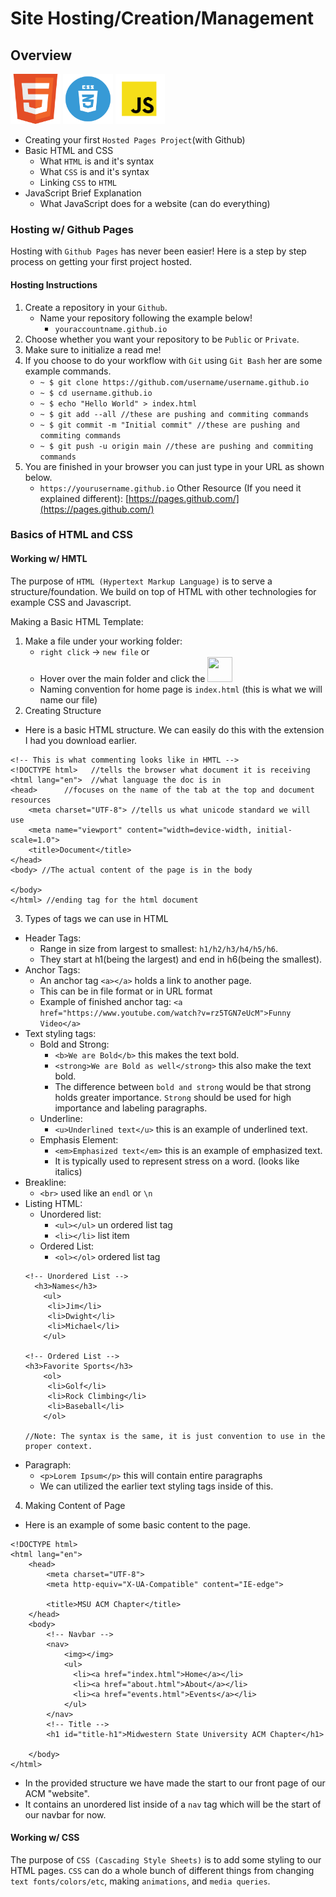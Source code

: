 # Site Hosting/Creation/Management
## Overview 
<img src="/images/html5.png" height="80" weight="80"></img>   <img src="/images/css.png" height="80" weight="80"></img>    <img src="/images/javascript.png" height="80" weight="80"></img>  

- Creating your first `Hosted Pages Project`(with Github)
- Basic HTML and CSS 
    - What `HTML` is and it's syntax 
    - What `CSS` is and it's syntax 
    - Linking `CSS` to `HTML` 
- JavaScript Brief Explanation
    - What JavaScript does for a website (can do everything)


### Hosting w/ Github Pages 

Hosting with `Github Pages` has never been easier! Here is 
a step by step process on getting your first project hosted. 
#### Hosting Instructions 
1. Create a repository in your `Github`.
    - Name your repository following the example below! 
        - `youraccountname.github.io`
2. Choose whether you want your repository to be `Public` or `Private`.
3. Make sure to initialize a read me! 
4. If you choose to do your workflow with `Git` using `Git Bash` her are some example commands. 
    - `~ $ git clone https://github.com/username/username.github.io`
    - `~ $ cd username.github.io`
    - `~ $ echo "Hello World" > index.html`
    - `~ $ git add --all //these are pushing and commiting commands`
    - `~ $ git commit -m "Initial commit" //these are pushing and commiting commands`
    - `~ $ git push -u origin main //these are pushing and commiting commands`
5. You are finished in your browser you can just type in your URL as shown below. 
    - `https://yourusername.github.io` 
Other Resource (If you need it explained different): [https://pages.github.com/](https://pages.github.com/)

### Basics of HTML and CSS

#### Working w/ HMTL
The purpose of `HTML (Hypertext Markup Language)` is to serve a structure/foundation. We build on top of HTML with other technologies for example CSS and Javascript. 

Making a Basic HTML Template: 
1. Make a file under your working folder: 
    - `right click` -> `new file`
    or 
    - Hover over the main folder and click the <img src="newfile.png" height="40" width="40"></img>
    - Naming convention for home page is `index.html` (this is what we will name our file)
2. Creating Structure 
- Here is a basic HTML structure. We can easily do this with the extension 
I had you download earlier.

```
<!-- This is what commenting looks like in HMTL -->
<!DOCTYPE html>   //tells the browser what document it is receiving
<html lang="en">  //what language the doc is in 
<head>      //focuses on the name of the tab at the top and document resources
    <meta charset="UTF-8"> //tells us what unicode standard we will use
    <meta name="viewport" content="width=device-width, initial-scale=1.0">
    <title>Document</title>
</head>
<body> //The actual content of the page is in the body 
    
</body>
</html> //ending tag for the html document
```

3. Types of tags we can use in HTML
- Header Tags: 
    - Range in size from largest to smallest: `h1/h2/h3/h4/h5/h6`.
    - They start at h1(being the largest) and end in h6(being the smallest).
- Anchor Tags: 
    - An anchor tag `<a></a>` holds a link to another page.
     - This can be in file format or in URL format
    - Example of finished anchor tag: 
    `<a href="https://www.youtube.com/watch?v=rz5TGN7eUcM">Funny Video</a>` 
- Text styling tags: 
    - Bold and Strong: 
        - `<b>We are Bold</b>` this makes the text bold.
        - `<strong>We are Bold as well</strong>` this also make the text bold.
        - The difference between `bold and strong` would be that strong holds greater importance. `Strong` should be used for high importance and labeling paragraphs. 
    - Underline: 
        - `<u>Underlined text</u>` this is an example of underlined text. 
    - Emphasis Element: 
        - `<em>Emphasized text</em>` this is an example of emphasized text.
        - It is typically used to represent stress on a word. (looks like italics)
- Breakline: 
    - `<br>` used like an `endl` or `\n`
- Listing HTML: 
    - Unordered list: 
        - `<ul></ul>` un ordered list tag
        - `<li></li>` list item
    - Ordered List: 
        - `<ol></ol>` ordered list tag
    ```
    <!-- Unordered List -->
      <h3>Names</h3>
        <ul>
         <li>Jim</li>
         <li>Dwight</li>
         <li>Michael</li>
        </ul>

    <!-- Ordered List -->
    <h3>Favorite Sports</h3>
        <ol>
         <li>Golf</li>
         <li>Rock Climbing</li>
         <li>Baseball</li>
        </ol>
    
    //Note: The syntax is the same, it is just convention to use in the proper context. 
    ```
- Paragraph: 
    - `<p>Lorem Ipsum</p>` this will contain entire paragraphs 
    - We can utilized the earlier text styling tags inside of this.

4. Making Content of Page 
- Here is an example of some basic content to the page. 
```
<!DOCTYPE html>
<html lang="en">
    <head>
        <meta charset="UTF-8"> 
        <meta http-equiv="X-UA-Compatible" content="IE-edge">

        <title>MSU ACM Chapter</title>
    </head>
    <body> 
        <!-- Navbar -->
        <nav>
            <img></img>
            <ul>
              <li><a href="index.html">Home</a></li>
              <li><a href="about.html">About</a></li>
              <li><a href="events.html">Events</a></li>
            </ul>
        </nav>
        <!-- Title -->
        <h1 id="title-h1">Midwestern State University ACM Chapter</h1>
        
    </body>
</html>  
```
- In the provided structure we have made the start to our front page of our ACM "website". 
- It contains an unordered list inside of a `nav` tag which will be the start of our navbar for now. 



#### Working w/ CSS 
The purpose of `CSS (Cascading Style Sheets)` is to add some styling to our HTML pages. `CSS` can do a whole bunch of different things from changing `text fonts/colors/etc`, making `animations`, and `media queries`. 

